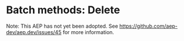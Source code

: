 # Batch methods: Delete

Note: This AEP has not yet been adopted. See
https://github.com/aep-dev/aep.dev/issues/45 for more information.
